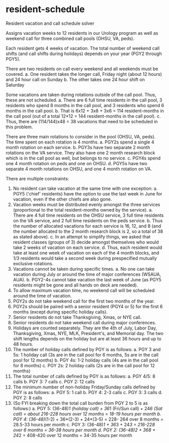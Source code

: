 # resident-schedule
Resident vacation and call schedule solver 

Assigns vacation weeks to 12 residents in our Urology program as well as weekend call for three combined call pools (OHSU, VA, peds).  

Each resident gets 4 weeks of vacation. The total number of weekend call shifts (and call shifts during holidays) depends on your year (PGY2 through PGY5). 

There are two residents on call every weekend and all weekends must be covered.
      a. One resident takes the longer call, Friday night (about 12 hours) and 24 hour call on Sunday 
      b. The other takes one 24 hour shift on Saturday 

Some vacations are taken during rotations outside of the call pool. Thus, these are not scheduled. 
      a. There are 6 full time residents in the call pool, 3 residents who spend 8 months in the call pool, and 3 residents who spend 6 months in the call pool.
      b. That is 6x12 + 3x8 + 3x6 = 114 resident-months in the call pool (out of a total 12*12 = 144 resident-months in the call pool). 
      c. Thus, there are (114/144)x48 = 38 vacations that need to be scheduled in this problem.

There are three main rotations to consider in the pool (OHSU, VA, peds). The time spent on each rotation is 4 months. 
      a. PGY2s spend a single 4 month rotation on each service. 
      b. PGY3s have two separate 2 month rotations on the VA service. They also have one 2 month research block which is in the call pool as well, but belongs to no service.
      c. PGY4s spend one 4 month rotation on peds and one on OHSU. 
      d. PGY5s have two separate 4 month rotations on OHSU, and one 4 month rotation on VA. 

There are multiple constraints: 
  1. No resident can take vacation at the same time with one exception: 
      a. PGY5 ('chief' residents) have the option to use the last week in June for vacation, even if the other chiefs are also gone. 
  2. Vacation weeks must be distributed evenly amongst the three services (proportional to the total resident-months owned by the service). 
      a. There are 4 full time residents on the OHSU service, 3 full time residents on the VA service, and 2 full time residents on the peds service.
      b. Thus the number of allocated vacations for each service is 16, 12, and 8 (and the number allocated to the 2 month research block is 2, so a total of 38 as stated above).
      c. In an attempt to simplify things, we asked that resident classes (groups of 3) decide amongst themselves who would take 2 weeks of vacation on each service. 
      d. Thus, each resident would take at least one week of vacation on each of the 4 month blocks, and 1/3 residents would take a second week during prespecified mutually exclusive rotations.
  3. Vacations cannot be taken during specific times. 
      a. No one can take vacation during July or around the time of major conferences (WSAUA, AUA). 
      b. PGY2-4s cannot take vacation the last week of June (as PGY5 residents might be gone and all hands on deck are needed). 
  4. To allow maximum vacation time, no weekend call will be scheduled around the time of vacation. 
  5. PGY2s do not take weekend call for the first two months of the year.
  6. PGY2s should be paired with a senior resident (PGY4 or 5) for the first 6 months (except during specific holiday calls). 
  7. Senior residents do not take Thanksgiving, Xmas, or NYE call. 
  8. Senior residents do not take weekend call during major conferences. 
  9. Holidays are counted separately. They are the 4th of July, Labor Day, Thanksgiving, Xmas, NYE, MLK, President's, and Memorial day. The two shift lengths depends on the holiday but are at least 36 hours and up to 48 hours. 
  10. The number of holiday calls defined by PGY is as follows: 
      a. PGY 3 and 5s: 1 holiday call (3s are in the call pool for 6 months, 5s are in the call pool for 12 months) 
      b. PGY 4s: 1-2 holiday calls (4s are in the call pool for 8 months) 
      c. PGY 2s: 2 holiday calls (2s are in the call pool for 12 months) 
  11. The total number of calls defined by PGY is as follows: 
      a. PGY 4/5: 8 calls 
      b. PGY 3: 7 calls 
      c. PGY 2: 12 calls 
  12. The minimum number of non-holiday Friday/Sunday calls defined by PGY is as follows: 
      a. PGY 5: 1 call 
      b. PGY 4: 2-3 calls 
      c. PGY 3: 3 calls 
      d. PGY 2: 8 calls 
  13. (So FYI breaking down the total call burden from PGY 2 to 5 is as follows:) 
      a. PGY 5: (36-48)*1 (holiday call) + 36*1 (Fri/Sun call) + 24*6 (Sat call) = about 216-228 hours over 12 months = 18-19 hours per month 
      b. PGY 4: (36-48)*(1-2) + 36*(2-3) + 24*(3-5) = 228- 264  over 8 months = 28.5-33 hours per month 
      c. PGY 3: (36-48)*1 + 36*3 + 24*3 = 216-228 over 6 months = 36-38 hours per month 
      d. PGY 2: (36-48)*2 + 36*8 + 24*2 = 408-420 over 12 months = 34-35 hours per month 
 
 
